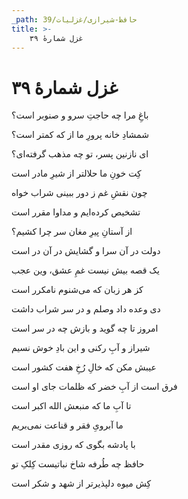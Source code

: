 ```yaml
---
_path: حافظ-شیرازی/غزلیات/39
title: >-
    غزل شمارهٔ ۳۹
---
```

# غزل شمارهٔ ۳۹

<div class="b" id="bn1"><div class="m1"><p>باغِ مرا چه حاجتِ سرو و صنوبر است؟</p></div>
<div class="m2"><p>شمشادِ خانه پرورِ ما از که کمتر است؟</p></div></div>
<div class="b" id="bn2"><div class="m1"><p>ای نازنین پسر، تو چه مذهب گرفته‌ای؟</p></div>
<div class="m2"><p>کِت خونِ ما حلالتر از شیرِ مادر است</p></div></div>
<div class="b" id="bn3"><div class="m1"><p>چون نقشِ غم ز دور ببینی شراب خواه</p></div>
<div class="m2"><p>تشخیص کرده‌ایم و مداوا مقرر است</p></div></div>
<div class="b" id="bn4"><div class="m1"><p>از آستانِ پیرِ مغان سر چرا کشیم؟</p></div>
<div class="m2"><p>دولت در آن سرا و گشایش در آن در است</p></div></div>
<div class="b" id="bn5"><div class="m1"><p>یک قصه بیش نیست غمِ عشق، وین عجب</p></div>
<div class="m2"><p>کز هر زبان که می‌شنوم نامکرر است</p></div></div>
<div class="b" id="bn6"><div class="m1"><p>دی وعده داد وصلم و در سر شراب داشت</p></div>
<div class="m2"><p>امروز تا چه گوید و بازش چه در سر است</p></div></div>
<div class="b" id="bn7"><div class="m1"><p>شیراز و آبِ رکنی و این بادِ خوش نسیم</p></div>
<div class="m2"><p>عیبش مکن که خالِ رُخِ هفت کشور است</p></div></div>
<div class="b" id="bn8"><div class="m1"><p>فرق است از آبِ خضر که ظلمات جای او است</p></div>
<div class="m2"><p>تا آبِ ما که منبعش الله اکبر است</p></div></div>
<div class="b" id="bn9"><div class="m1"><p>ما آبرویِ فقر و قناعت نمی‌بریم</p></div>
<div class="m2"><p>با پادشه بگوی که روزی مقدر است</p></div></div>
<div class="b" id="bn10"><div class="m1"><p>حافظ چه طُرفه شاخ نباتیست کِلکِ تو</p></div>
<div class="m2"><p>کِش میوه دلپذیرتر از شهد و شکر است</p></div></div>
